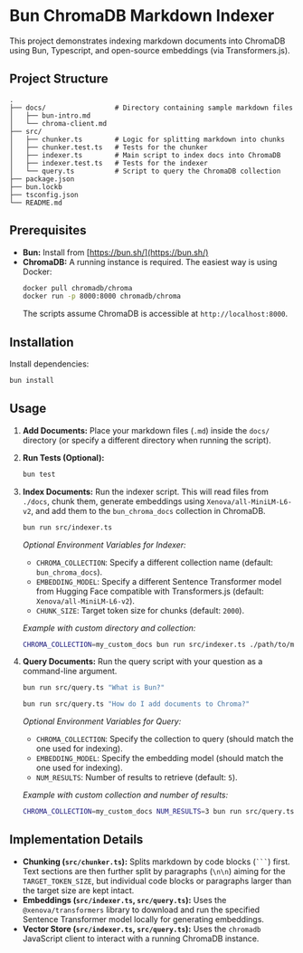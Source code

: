 # Bun ChromaDB Markdown Indexer

This project demonstrates indexing markdown documents into ChromaDB using Bun, Typescript, and open-source embeddings (via Transformers.js).

## Project Structure

```
.
├── docs/                 # Directory containing sample markdown files
│   ├── bun-intro.md
│   └── chroma-client.md
├── src/
│   ├── chunker.ts        # Logic for splitting markdown into chunks
│   ├── chunker.test.ts   # Tests for the chunker
│   ├── indexer.ts        # Main script to index docs into ChromaDB
│   ├── indexer.test.ts   # Tests for the indexer
│   └── query.ts          # Script to query the ChromaDB collection
├── package.json
├── bun.lockb
├── tsconfig.json
└── README.md
```

## Prerequisites

*   **Bun:** Install from [https://bun.sh/](https://bun.sh/)
*   **ChromaDB:** A running instance is required. The easiest way is using Docker:
    ```bash
    docker pull chromadb/chroma
    docker run -p 8000:8000 chromadb/chroma
    ```
    The scripts assume ChromaDB is accessible at `http://localhost:8000`.

## Installation

Install dependencies:

```bash
bun install
```

## Usage

1.  **Add Documents:** Place your markdown files (`.md`) inside the `docs/` directory (or specify a different directory when running the script).

2.  **Run Tests (Optional):**

    ```bash
    bun test
    ```

3.  **Index Documents:** Run the indexer script. This will read files from `./docs`, chunk them, generate embeddings using `Xenova/all-MiniLM-L6-v2`, and add them to the `bun_chroma_docs` collection in ChromaDB.

    ```bash
    bun run src/indexer.ts
    ```

    *Optional Environment Variables for Indexer:*
    *   `CHROMA_COLLECTION`: Specify a different collection name (default: `bun_chroma_docs`).
    *   `EMBEDDING_MODEL`: Specify a different Sentence Transformer model from Hugging Face compatible with Transformers.js (default: `Xenova/all-MiniLM-L6-v2`).
    *   `CHUNK_SIZE`: Target token size for chunks (default: `2000`).

    *Example with custom directory and collection:*
    ```bash
    CHROMA_COLLECTION=my_custom_docs bun run src/indexer.ts ./path/to/my/markdown
    ```

4.  **Query Documents:** Run the query script with your question as a command-line argument.

    ```bash
    bun run src/query.ts "What is Bun?"
    ```

    ```bash
    bun run src/query.ts "How do I add documents to Chroma?"
    ```

    *Optional Environment Variables for Query:*
    *   `CHROMA_COLLECTION`: Specify the collection to query (should match the one used for indexing).
    *   `EMBEDDING_MODEL`: Specify the embedding model (should match the one used for indexing).
    *   `NUM_RESULTS`: Number of results to retrieve (default: `5`).

    *Example with custom collection and number of results:*
    ```bash
    CHROMA_COLLECTION=my_custom_docs NUM_RESULTS=3 bun run src/query.ts "My query text"
    ```

## Implementation Details

*   **Chunking (`src/chunker.ts`):** Splits markdown by code blocks (` ``` `) first. Text sections are then further split by paragraphs (`\n\n`) aiming for the `TARGET_TOKEN_SIZE`, but individual code blocks or paragraphs larger than the target size are kept intact.
*   **Embeddings (`src/indexer.ts`, `src/query.ts`):** Uses the `@xenova/transformers` library to download and run the specified Sentence Transformer model locally for generating embeddings.
*   **Vector Store (`src/indexer.ts`, `src/query.ts`):** Uses the `chromadb` JavaScript client to interact with a running ChromaDB instance.
